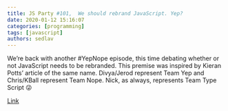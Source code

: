 ```yaml
---
title: JS Party #101,  We should rebrand JavaScript. Yep?
date: 2020-01-12 15:16:07
categories: [programming]
tags: [javascript]
authors: sedlav
---
```


We’re back with another #YepNope episode, this time debating whether or not JavaScript needs to be rebranded. This premise was inspired by Kieran Potts’ article of the same name. Divya/Jerod represent Team Yep and Chris/KBall represent Team Nope. Nick, as always, represents Team Type Script 😜

[Link](https://changelog.com/jsparty/101)
